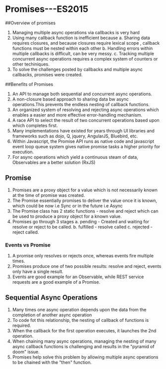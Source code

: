 # Promises---ES2015
##Overview of promises
1. Managing multiple async operations via callbacks is very hard
2. Using many callback function is inefficient because
    a. Sharing data requires closures, and because closures require lexical scope , callback functions must be nested within each other
    b. Handling errors within multiple callbacks is difficult, can be very messy.
    c. Tracking multiple concurrent async operations requires a complex system of counters or other techiniques.
3. To solve the challenges posted by callbacks and multiple async callbacks, promises were created.

##Benefits of Promises
1. An API to manage both sequential and concurrent async operations.
2. A non-closure based approach to sharing data bw async operations.This prevents the endless nesting of callback functions.
3. An organized system of resolving and rejecting async operations which enables a easier and more effective error-handling mechanism.
4. A race API to select the result of two concurrent operations based upon which completes first.
5. Many implementations have existed for years through UI libraries and frameworks such as dojo, Q, jquery, AngularJS, Bluebird, etc.
6. Within Javascript, the Promise API runs as native code and javascript event loop queue system gives native promise tasks a higher priority for execution.
7. For async operations which yield a continuous  steam of data, Observables are a better solution (RxJS)

## Promise
1. Promises are  a proxy object for a value which is not necessarily known at the time  of promise was created.
2. The Promise essentially promises to deliver the value once it is known, which could be now i.e Sync or in the future i.e Async
3. The Promise class has 2 static functions - resolve and reject which can be used to produce a proxy object for a known value.
4. Promises go through 3 stages 
    a. pending - Created and waiting for resolve or reject to be called.
    b. fulfilled - resolve called
    c. rejected - reject called.

### Events vs Promise
1. A promise only resolves or rejects once, whereas events fire multiple times.
2. Promises produce one of two possible results: resolve and reject, events only have a single result.
3. Events are good example for an Observable, while REST service requests are a good example of a  Promise.

## Sequential Async Operations
1. Many times one async operation depends upon the data from the completion of another async operation
2. To code fot this relationship, the nesting of callback of functions is required.
3. When the callback for the  first operation executes, it launches the 2nd operation.
4. When chaining many async operations, managing the nesting of many async callback functions is challenging and results in the "pyramid of doom" issue.
5. Promises help solve this problem by allowing multiple async operations to be chained with the "then" function.
